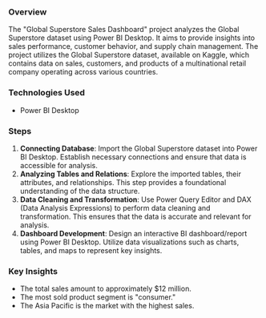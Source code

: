 ### Overview
The "Global Superstore Sales Dashboard" project analyzes the Global Superstore dataset using Power BI Desktop. It aims to provide insights into sales performance, customer behavior, and supply chain management. The project utilizes the Global Superstore dataset, available on Kaggle, which contains data on sales, customers, and products of a multinational retail company operating across various countries.

### Technologies Used
- Power BI Desktop

### Steps
1. **Connecting Database**: Import the Global Superstore dataset into Power BI Desktop. Establish necessary connections and ensure that data is accessible for analysis.
2. **Analyzing Tables and Relations**: Explore the imported tables, their attributes, and relationships. This step provides a foundational understanding of the data structure.
3. **Data Cleaning and Transformation**: Use Power Query Editor and DAX (Data Analysis Expressions) to perform data cleaning and transformation. This ensures that the data is accurate and relevant for analysis.
4. **Dashboard Development**: Design an interactive BI dashboard/report using Power BI Desktop. Utilize data visualizations such as charts, tables, and maps to represent key insights.

### Key Insights
- The total sales amount to approximately $12 million.
- The most sold product segment is "consumer."
- The Asia Pacific is the market with the highest sales.
